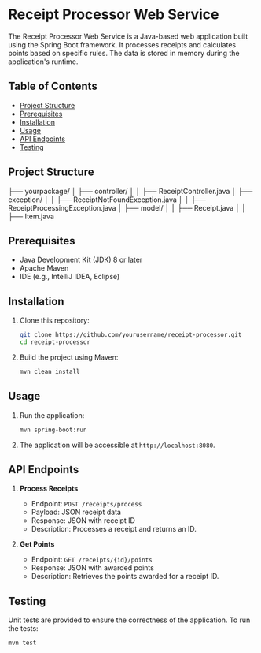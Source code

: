 # Receipt Processor Web Service

The Receipt Processor Web Service is a Java-based web application built using the Spring Boot framework. It processes receipts and calculates points based on specific rules. The data is stored in memory during the application's runtime.

## Table of Contents
- [Project Structure](#project-structure)
- [Prerequisites](#prerequisites)
- [Installation](#installation)
- [Usage](#usage)
- [API Endpoints](#api-endpoints)
- [Testing](#testing)

## Project Structure
├── yourpackage/
│ ├── controller/
│ │ ├── ReceiptController.java
│ ├── exception/
│ │ ├── ReceiptNotFoundException.java
│ │ ├── ReceiptProcessingException.java
│ ├── model/
│ │ ├── Receipt.java
│ │ ├── Item.java

## Prerequisites

- Java Development Kit (JDK) 8 or later
- Apache Maven
- IDE (e.g., IntelliJ IDEA, Eclipse)

## Installation

1. Clone this repository:

    ```bash
    git clone https://github.com/yourusername/receipt-processor.git
    cd receipt-processor
    ```

2. Build the project using Maven:

    ```bash
    mvn clean install
    ```

## Usage

1. Run the application:

    ```bash
    mvn spring-boot:run
    ```

2. The application will be accessible at `http://localhost:8080`.

## API Endpoints

1. **Process Receipts**

    - Endpoint: `POST /receipts/process`
    - Payload: JSON receipt data
    - Response: JSON with receipt ID
    - Description: Processes a receipt and returns an ID.

2. **Get Points**

    - Endpoint: `GET /receipts/{id}/points`
    - Response: JSON with awarded points
    - Description: Retrieves the points awarded for a receipt ID.

## Testing

Unit tests are provided to ensure the correctness of the application. To run the tests:

```bash
mvn test
